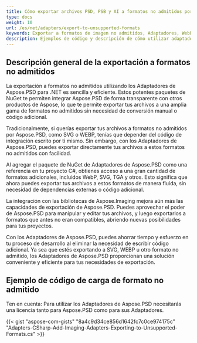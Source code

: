 ```yaml
---
title: Cómo exportar archivos PSD, PSB y AI a formatos no admitidos por Aspose.PSD
type: docs
weight: 10
url: /es/net/adapters/export-to-unsupported-formats
keywords: Exportar a formatos de imagen no admitidos, Adaptadores, WebP, SVG, PNG, JPEG, TIFF, GIF, BMP
description: Ejemplos de código y descripción de cómo utilizar adaptadores para exportar archivos PSD, PSB y AI a formatos no admitidos por Aspose.PSD
---
```


## Descripción general de la exportación a formatos no admitidos

La exportación a formatos no admitidos utilizando los Adaptadores de Aspose.PSD para .NET es sencilla y eficiente. Estos potentes paquetes de NuGet te permiten integrar Aspose.PSD de forma transparente con otros productos de Aspose, lo que te permite exportar tus archivos a una amplia gama de formatos no admitidos sin necesidad de conversión manual o código adicional.

Tradicionalmente, si querías exportar tus archivos a formatos no admitidos por Aspose.PSD, como SVG o WEBP, tenías que depender del código de integración escrito por ti mismo. Sin embargo, con los Adaptadores de Aspose.PSD, puedes exportar directamente tus archivos a estos formatos no admitidos con facilidad.

Al agregar el paquete de NuGet de Adaptadores de Aspose.PSD como una referencia en tu proyecto C#, obtienes acceso a una gran cantidad de formatos adicionales, incluidos WebP, SVG, TGA y otros. Esto significa que ahora puedes exportar tus archivos a estos formatos de manera fluida, sin necesidad de dependencias externas o código adicional.

La integración con las bibliotecas de Aspose.Imaging mejora aún más las capacidades de exportación de Aspose.PSD. Puedes aprovechar el poder de Aspose.PSD para manipular y editar tus archivos, y luego exportarlos a formatos que antes no eran compatibles, abriendo nuevas posibilidades para tus proyectos.

Con los Adaptadores de Aspose.PSD, puedes ahorrar tiempo y esfuerzo en tu proceso de desarrollo al eliminar la necesidad de escribir código adicional. Ya sea que estés exportando a SVG, WEBP u otro formato no admitido, los Adaptadores de Aspose.PSD proporcionan una solución conveniente y eficiente para tus necesidades de exportación.

## Ejemplo de código de carga de formato no admitido

Ten en cuenta: Para utilizar los Adaptadores de Aspose.PSD necesitarás una licencia tanto para Aspose.PSD como para sus Adaptadores.

{{< gist "aspose-com-gists" "8a4c9d34ce856d1642fc7c0ce974175c" "Adapters-CSharp-Add-Imaging-Adapters-Exporting-to-Unsupported-Formats.cs" >}}

